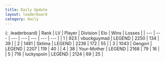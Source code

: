 ```yaml
---
title: Daily Update
layout: leaderboard
category: daily
---
```


{: .leaderboard}
| Rank | LV | Player | Division | Elo | Wins | Losses |
| --- | --- | --- | --- | --- | --- | --- |
| <span data-change="1">1</span> | 923 | <span title="ID: 418052">vbuckguymad</span> | LEGEND | <span data-change="32">2250</span> | <span data-change="15">134</span> | <span data-change="2">39</span> |
| <span data-change="-1">2</span> | 1481 | <span title="ID: 353063">Sktima</span> | LEGEND | <span data-change="0">2236</span> | <span data-change="2">172</span> | <span data-change="1">55</span> |
| <span data-change="0">3</span> | 1043 | <span title="ID: 294236">Gengori</span> | LEGEND | <span data-change="38">2207</span> | <span data-change="11">119</span> | <span data-change="2">40</span> |
| <span data-change="1">4</span> | 38 | <span title="ID: 651975">Your-Mother</span> | LEGEND | <span data-change="46">2168</span> | <span data-change="26">79</span> | <span data-change="6">16</span> |
| <span data-change="7">5</span> | 716 | <span title="ID: 512212">luckyspoin</span> | LEGEND | <span data-change="44">2124</span> | <span data-change="9">69</span> | <span data-change="1">25</span> |
